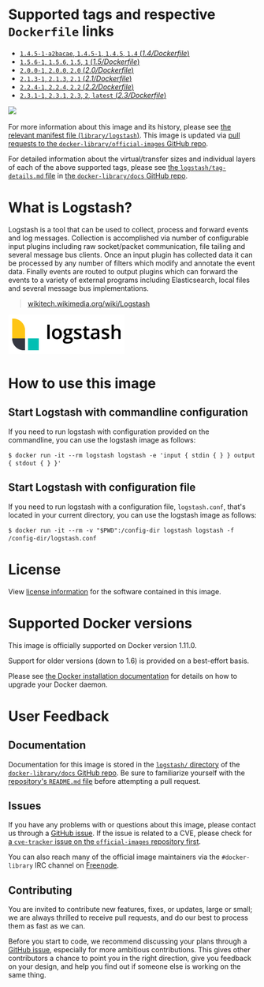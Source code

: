 # Supported tags and respective `Dockerfile` links

-	[`1.4.5-1-a2bacae`, `1.4.5-1`, `1.4.5`, `1.4` (*1.4/Dockerfile*)](https://github.com/docker-library/logstash/blob/fde2012d6c14d14fa52c359eaca8b2429e9ec98a/1.4/Dockerfile)
-	[`1.5.6-1`, `1.5.6`, `1.5`, `1` (*1.5/Dockerfile*)](https://github.com/docker-library/logstash/blob/fde2012d6c14d14fa52c359eaca8b2429e9ec98a/1.5/Dockerfile)
-	[`2.0.0-1`, `2.0.0`, `2.0` (*2.0/Dockerfile*)](https://github.com/docker-library/logstash/blob/fde2012d6c14d14fa52c359eaca8b2429e9ec98a/2.0/Dockerfile)
-	[`2.1.3-1`, `2.1.3`, `2.1` (*2.1/Dockerfile*)](https://github.com/docker-library/logstash/blob/fde2012d6c14d14fa52c359eaca8b2429e9ec98a/2.1/Dockerfile)
-	[`2.2.4-1`, `2.2.4`, `2.2` (*2.2/Dockerfile*)](https://github.com/docker-library/logstash/blob/fde2012d6c14d14fa52c359eaca8b2429e9ec98a/2.2/Dockerfile)
-	[`2.3.1-1`, `2.3.1`, `2.3`, `2`, `latest` (*2.3/Dockerfile*)](https://github.com/docker-library/logstash/blob/bfe9885a1f498aa529385da0eb13f21d8c15eeb3/2.3/Dockerfile)

[![](https://badge.imagelayers.io/logstash:latest.svg)](https://imagelayers.io/?images=logstash:1.4.5-1-a2bacae,logstash:1.5.6-1,logstash:2.0.0-1,logstash:2.1.3-1,logstash:2.2.4-1,logstash:2.3.1-1)

For more information about this image and its history, please see [the relevant manifest file (`library/logstash`)](https://github.com/docker-library/official-images/blob/master/library/logstash). This image is updated via [pull requests to the `docker-library/official-images` GitHub repo](https://github.com/docker-library/official-images/pulls?q=label%3Alibrary%2Flogstash).

For detailed information about the virtual/transfer sizes and individual layers of each of the above supported tags, please see [the `logstash/tag-details.md` file](https://github.com/docker-library/docs/blob/master/logstash/tag-details.md) in [the `docker-library/docs` GitHub repo](https://github.com/docker-library/docs).

# What is Logstash?

Logstash is a tool that can be used to collect, process and forward events and log messages. Collection is accomplished via number of configurable input plugins including raw socket/packet communication, file tailing and several message bus clients. Once an input plugin has collected data it can be processed by any number of filters which modify and annotate the event data. Finally events are routed to output plugins which can forward the events to a variety of external programs including Elasticsearch, local files and several message bus implementations.

> [wikitech.wikimedia.org/wiki/Logstash](https://wikitech.wikimedia.org/wiki/Logstash)

![logo](https://raw.githubusercontent.com/docker-library/docs/3a5ee2af49550e2c692a15c339725b4967720db1/logstash/logo.png)

# How to use this image

## Start Logstash with commandline configuration

If you need to run logstash with configuration provided on the commandline, you can use the logstash image as follows:

```console
$ docker run -it --rm logstash logstash -e 'input { stdin { } } output { stdout { } }'
```

## Start Logstash with configuration file

If you need to run logstash with a configuration file, `logstash.conf`, that's located in your current directory, you can use the logstash image as follows:

```console
$ docker run -it --rm -v "$PWD":/config-dir logstash logstash -f /config-dir/logstash.conf
```

# License

View [license information](https://github.com/elastic/logstash/blob/master/LICENSE) for the software contained in this image.

# Supported Docker versions

This image is officially supported on Docker version 1.11.0.

Support for older versions (down to 1.6) is provided on a best-effort basis.

Please see [the Docker installation documentation](https://docs.docker.com/installation/) for details on how to upgrade your Docker daemon.

# User Feedback

## Documentation

Documentation for this image is stored in the [`logstash/` directory](https://github.com/docker-library/docs/tree/master/logstash) of the [`docker-library/docs` GitHub repo](https://github.com/docker-library/docs). Be sure to familiarize yourself with the [repository's `README.md` file](https://github.com/docker-library/docs/blob/master/README.md) before attempting a pull request.

## Issues

If you have any problems with or questions about this image, please contact us through a [GitHub issue](https://github.com/docker-library/logstash/issues). If the issue is related to a CVE, please check for [a `cve-tracker` issue on the `official-images` repository first](https://github.com/docker-library/official-images/issues?q=label%3Acve-tracker).

You can also reach many of the official image maintainers via the `#docker-library` IRC channel on [Freenode](https://freenode.net).

## Contributing

You are invited to contribute new features, fixes, or updates, large or small; we are always thrilled to receive pull requests, and do our best to process them as fast as we can.

Before you start to code, we recommend discussing your plans through a [GitHub issue](https://github.com/docker-library/logstash/issues), especially for more ambitious contributions. This gives other contributors a chance to point you in the right direction, give you feedback on your design, and help you find out if someone else is working on the same thing.
